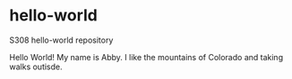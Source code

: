 # hello-world
S308 hello-world repository 


Hello World! My name is Abby. I like the mountains of Colorado and taking walks outisde.
